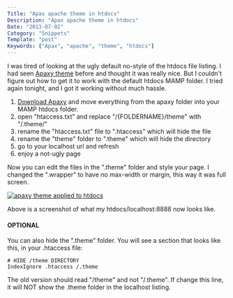 ```yaml
---
Title: "Apax apache theme in htdocs"
Description: "Apax apache theme in htdocs"
Date: "2013-07-02"
Category: "Snippets"
Template: "post"
Keywords: ["Apax", "apache", "theme", "htdocs"]
---
```


I was tired of looking at the ugly default no-style of the htdocs file listing. I had seen [Apaxy theme](http://adamwhitcroft.com/apaxy/ "Apaxy Homepage") before and thought it was really nice. But I couldn't figure out how to get it to work with the default htdocs MAMP folder. I tried again tonight, and I got it working without much hassle.

1.  [Download Apaxy](https://github.com/AdamWhitcroft/Apaxy/archive/master.zip "Apaxy Download Link") and move everything from the apaxy folder into your MAMP htdocs folder.
2.  open "htaccess.txt" and replace "/{FOLDERNAME}/theme" with "/.theme/"
3.  rename the "htaccess.txt" file to ".htaccess" which will hide the file
4.  rename the "theme" folder to ".theme" which will hide the directory
5.  go to your localhost url and refresh
6.  enjoy a not-ugly page

Now you can edit the files in the ".theme" folder and style your page. I changed the ".wrapper" to have no max-width or margin, this way it was full screen.

[![apaxy theme applied to htdocs](/images/Screen-Shot-2013-07-02-at-12.38.08-AM.png)](/images/Screen-Shot-2013-07-02-at-12.38.08-AM.png)

Above is a screenshot of what my htdocs/localhost:8888 now looks like.

#### OPTIONAL

You can also hide the ".theme" folder. You will see a section that looks
like this, in your .htaccess file:

    # HIDE /theme DIRECTORY
    IndexIgnore .htaccess /.theme

The old version should read "/theme" and not "/.theme". If change this
line, it will NOT show the .theme folder in the localhost listing.

